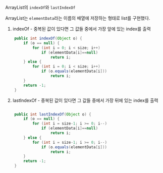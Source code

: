 ArrayList의 `indexOf`와 `lastIndexOf`

ArrayList는 `elementData`라는 이름의 배열에 저장하는 형태로 list를 구현했다.

1) indexOf - 중복된 값이 있다면 그 값들 중에서 가장 앞에 있는 index를 출력

``` java
    public int indexOf(Object o) {
        if (o == null) {
            for (int i = 0; i < size; i++)
                if (elementData[i]==null)
                    return i;
        } else {
            for (int i = 0; i < size; i++)
                if (o.equals(elementData[i]))
                    return i;
        }
        return -1;
    }
```

2) lastIndexOf - 중복된 값이 있다면 그 값들 중에서 가장 뒤에 있는 index를 출력

``` java

    public int lastIndexOf(Object o) {
        if (o == null) {
            for (int i = size-1; i >= 0; i--)
                if (elementData[i]==null)
                    return i;
        } else {
            for (int i = size-1; i >= 0; i--)
                if (o.equals(elementData[i]))
                    return i;
        }
        return -1;
    }

```
